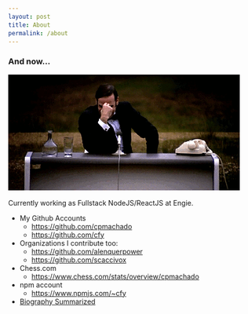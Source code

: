 ```yaml
---
layout: post
title: About
permalink: /about
---
```



### And now...
![ for Something completely different][different]


Currently working as Fullstack NodeJS/ReactJS at Engie.


- My Github Accounts
	+ <https://github.com/cpmachado>
	+ <https://github.com/cfy>
- Organizations I contribute too:
	+ <https://github.com/alenquerpower>
	+ <https://github.com/scaccivox>
- Chess.com
	+ <https://www.chess.com/stats/overview/cpmachado>
- npm account
	+ <https://www.npmjs.com/~cfy>
- [Biography Summarized]


[different]: /images/completely-different.gif
[Biography Summarized]: /bio
